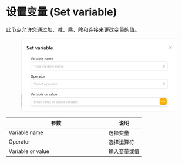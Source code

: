 # 设置变量 (Set variable)

此节点允许您通过加、减、乘、除和连接来更改变量的值。

<figure><img src="../../.gitbook/assets/image (15) (1) (1).png" alt=""><figcaption></figcaption></figure>

<table><thead><tr><th width="258">参数</th><th>说明</th></tr></thead><tbody><tr><td>Variable name</td><td>选择变量</td></tr><tr><td>Operator</td><td>选择运算符</td></tr><tr><td>Variable or value</td><td>输入变量或值</td></tr></tbody></table>
